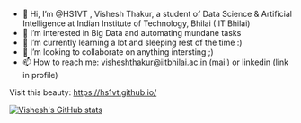 - 👋 Hi, I’m @HS1VT , Vishesh Thakur, a student of Data Science & Artificial Intelligence at Indian Institute of Technology, Bhilai (IIT Bhilai)
- 👀 I’m interested in Big Data and automating mundane tasks
- 🌱 I’m currently learning a lot and sleeping rest of the time :)
- 💞️ I’m looking to collaborate on anything intersting ;)
- 📫 How to reach me: visheshthakur@iitbhilai.ac.in (mail) or linkedin (link in profile)

Visit this beauty: https://hs1vt.github.io/

[![Vishesh's GitHub stats](https://github-readme-stats.vercel.app/api?username=HS1VT)](https://github.com/anuraghazra/github-readme-stats)

<!---
HS1VT/HS1VT is a ✨ special ✨ repository because its `README.md` (this file) appears on your GitHub profile.
You can click the Preview link to take a look at your changes.
--->
